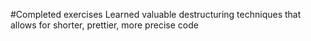 #Completed exercises
Learned valuable destructuring techniques that allows for shorter, prettier, more precise code
